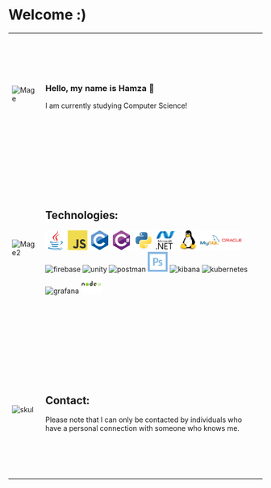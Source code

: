 <h1>Welcome :)</h1>
<body>
    <table>
        <tr>
            <td>
                <img src="https://static.wikia.nocookie.net/skul/images/2/2d/Grand_Mage_Idle.gif/revision/latest?cb=20220803015542" alt="Mage" width="150" height="200">
            </td>
            <td>
               <p>ㅤㅤㅤㅤㅤㅤㅤㅤㅤㅤㅤㅤㅤㅤㅤㅤㅤㅤㅤㅤㅤㅤㅤㅤㅤㅤㅤㅤㅤㅤㅤㅤㅤㅤㅤㅤㅤㅤㅤㅤㅤㅤㅤㅤㅤㅤㅤㅤㅤㅤㅤㅤㅤㅤㅤㅤㅤㅤㅤㅤㅤㅤㅤㅤㅤㅤ</p>
                <h3>Hello, my name is Hamza 🙂</h3>
                <p>I am currently studying Computer Science!</p>
               <p>ㅤㅤㅤㅤㅤㅤㅤㅤㅤㅤㅤㅤㅤㅤㅤㅤㅤㅤㅤㅤㅤㅤㅤㅤㅤㅤㅤㅤㅤㅤㅤㅤㅤㅤㅤㅤㅤㅤㅤㅤㅤㅤㅤㅤㅤㅤㅤㅤㅤㅤㅤㅤㅤㅤㅤㅤㅤㅤㅤㅤㅤㅤㅤㅤㅤㅤ</p>
            </td>
        </tr>
         <tr>
            <td>
                <img src="https://static.wikia.nocookie.net/skul/images/1/11/Archlich_Idle.gif/revision/latest?cb=20220802031956" alt="Mage2" width="150" height="200">
            </td>
            <td>
               <p>ㅤㅤㅤㅤㅤㅤㅤㅤㅤㅤㅤㅤㅤㅤㅤㅤㅤㅤㅤㅤㅤㅤㅤㅤㅤㅤㅤㅤㅤㅤㅤㅤㅤㅤㅤㅤㅤㅤㅤㅤㅤㅤㅤㅤㅤㅤㅤㅤㅤㅤㅤㅤㅤㅤㅤㅤㅤㅤㅤㅤㅤㅤㅤㅤㅤㅤ</p>
                <h2>Technologies:</h2>
                <p>
                    <img src="https://raw.githubusercontent.com/devicons/devicon/master/icons/java/java-original.svg" alt="java" width="40" height="40"/>
                    <img src="https://raw.githubusercontent.com/devicons/devicon/master/icons/javascript/javascript-original.svg" alt="javascript" width="40" height="40"/>
                    <img src="https://raw.githubusercontent.com/devicons/devicon/master/icons/c/c-original.svg" alt="c" width="40" height="40"/>
                    <img src="https://raw.githubusercontent.com/devicons/devicon/master/icons/csharp/csharp-original.svg" alt="csharp" width="40" height="40"/>
                    <img src="https://raw.githubusercontent.com/devicons/devicon/master/icons/python/python-original.svg" alt="python" width="40" height="40"/>
                    <img src="https://raw.githubusercontent.com/devicons/devicon/master/icons/dot-net/dot-net-original-wordmark.svg" alt="dotnet" width="40" height="40"/>
                    <img src="https://raw.githubusercontent.com/devicons/devicon/master/icons/linux/linux-original.svg" alt="linux" width="40" height="40"/>
                    <img src="https://raw.githubusercontent.com/devicons/devicon/master/icons/mysql/mysql-original-wordmark.svg" alt="mysql" width="40" height="40"/>
                    <img src="https://raw.githubusercontent.com/devicons/devicon/master/icons/oracle/oracle-original.svg" alt="oracle" width="40" height="40"/>
                    <img src="https://www.vectorlogo.zone/logos/firebase/firebase-icon.svg" alt="firebase" width="40" height="40"/>
                    <img src="https://www.vectorlogo.zone/logos/unity3d/unity3d-icon.svg" alt="unity" width="40" height="40"/>
                    <img src="https://www.vectorlogo.zone/logos/getpostman/getpostman-icon.svg" alt="postman" width="40" height="40"/>
                    <img src="https://raw.githubusercontent.com/devicons/devicon/master/icons/photoshop/photoshop-line.svg" alt="photoshop" width="40" height="40"/>
                    <img src="https://www.vectorlogo.zone/logos/elasticco_kibana/elasticco_kibana-icon.svg" alt="kibana" width="40" height="40"/>
                    <img src="https://www.vectorlogo.zone/logos/kubernetes/kubernetes-icon.svg" alt="kubernetes" width="40" height="40"/>
                    <img src="https://www.vectorlogo.zone/logos/grafana/grafana-icon.svg" alt="grafana" width="40" height="40"/>
                    <img src="https://raw.githubusercontent.com/devicons/devicon/master/icons/nodejs/nodejs-original-wordmark.svg" alt="nodejs" width="40" height="40"/>
                </p>
               <p>ㅤㅤㅤㅤㅤㅤㅤㅤㅤㅤㅤㅤㅤㅤㅤㅤㅤㅤㅤㅤㅤㅤㅤㅤㅤㅤㅤㅤㅤㅤㅤㅤㅤㅤㅤㅤㅤㅤㅤㅤㅤㅤㅤㅤㅤㅤㅤㅤㅤㅤㅤㅤㅤㅤㅤㅤㅤㅤㅤㅤㅤㅤㅤㅤㅤㅤ</p>
            </td>
        </tr>
        <tr>
            <td>
                <img src="https://static.wikia.nocookie.net/skul/images/7/7d/Abyssal_Monarch_Idle.gif/revision/latest?cb=20220727044420" alt="skul" width="260" height="200">
            </td>
            <td>
               <p>ㅤㅤㅤㅤㅤㅤㅤㅤㅤㅤㅤㅤㅤㅤㅤㅤㅤㅤㅤㅤㅤㅤㅤㅤㅤㅤㅤㅤㅤㅤㅤㅤㅤㅤㅤㅤㅤㅤㅤㅤㅤㅤㅤㅤㅤㅤㅤㅤㅤㅤㅤㅤㅤㅤㅤㅤㅤㅤㅤㅤㅤㅤㅤㅤㅤㅤ</p>
                <h2>Contact:</h2>
                <p>Please note that I can only be contacted by individuals who have a personal connection with someone who knows me.</p>
               <p>ㅤㅤㅤㅤㅤㅤㅤㅤㅤㅤㅤㅤㅤㅤㅤㅤㅤㅤㅤㅤㅤㅤㅤㅤㅤㅤㅤㅤㅤㅤㅤㅤㅤㅤㅤㅤㅤㅤㅤㅤㅤㅤㅤㅤㅤㅤㅤㅤㅤㅤㅤㅤㅤㅤㅤㅤㅤㅤㅤㅤㅤㅤㅤㅤㅤㅤ</p>
            </td>
        </tr>
    </table>
</body>
